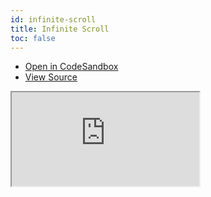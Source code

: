 ```yaml
---
id: infinite-scroll
title: Infinite Scroll
toc: false
---
```


- [Open in CodeSandbox](https://codesandbox.io/s/github/tanstack/react-virtual/tree/master/examples/infinite-scroll)
- [View Source](https://github.com/tanstack/react-virtual/tree/master/examples/infinite-scroll)

<iframe
  src="https://codesandbox.io/embed/github/tanstack/react-virtual/tree/master/examples/infinite-scroll?autoresize=1&fontsize=14&theme=dark"
  title="tanstack/react-virtual: infinite-scroll"
  sandbox="allow-forms allow-modals allow-popups allow-presentation allow-same-origin allow-scripts"
  style={{
    width: '100%',
    height: '80vh',
    border: '0',
    borderRadius: 8,
    overflow: 'hidden',
    position: 'static',
    zIndex: 0,
  }}
></iframe>
